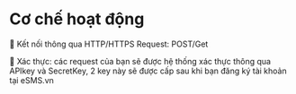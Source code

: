 # Cơ chế hoạt động

 Kết nối thông qua HTTP/HTTPS Request: POST/Get&#x20;

 Xác thực: các request của bạn sẽ được hệ thống xác thực thông qua APIkey và SecretKey, 2 key này sẽ được cấp sau khi bạn đăng ký tài khoản tại eSMS.vn

